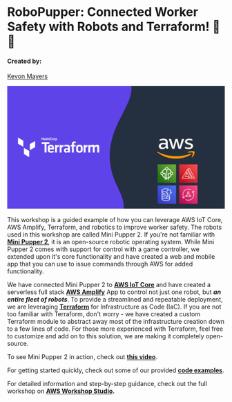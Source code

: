 # RoboPupper: Connected Worker Safety with Robots and Terraform! 🐶🐾
#### Created by:
[Kevon Mayers](https://www.linkedin.com/in/kevonmayers)

![Terraform + AWS + Mini Pupper Logo](resources/aws-terraform-minipupper.png)


This workshop is a guided example of how you can leverage AWS IoT Core, AWS Amplify, Terraform, and robotics to improve worker safety. The robots used in this workshop are called Mini Pupper 2. If you're not familiar with **[Mini Pupper 2](hhttps://mangdang.store/products/mini-pupper-open-source-ros-robot-dog-kit)**, it is an open-source robotic operating system. While Mini Pupper 2 comes with support for control with a game controller, we extended upon it's core functionality and have created a web and mobile app that you can use to issue commands through AWS for added functionality.

We have connected Mini Pupper 2 to **[AWS IoT Core](https://aws.amazon.com/iot-core/)** and have created a serverless full stack **[AWS Amplify](https://aws.amazon.com/amplify/)** App to control not just one robot, but ***an entire fleet of robots***. To provide a streamlined and repeatable deployment, we are leveraging **[Terraform](https://www.terraform.io/)** for Infrastructure as Code (IaC). If you are not too familiar with Terraform, don't worry - we have created a custom Terraform module to abstract away most of the infrastructure creation down to a few lines of code. For those more experienced with Terraform, feel free to customize and add on to this solution, we are making it completely open-source.

To see Mini Pupper 2 in action, check out **[this video](https://www.youtube.com/watch?v=LeT10vdBSJM&t=1s)**.

 For getting started quickly, check out some of our provided **[code examples](https://github.com/novekm/iot-robopupper/tree/main/terraform-deployment/examples)**.

 For detailed information and step-by-step guidance, check out the full workshop on **[AWS Workshop Studio](https://workshops.aws/).**

 <!-- TODO - Update this with public URL when it is out -->


